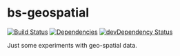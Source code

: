 # bs-geospatial

[![Build Status](https://drone.io/github.com/blacksun1/bs-geospatial/status.png)](https://drone.io/github.com/blacksun1/bs-geospatial/latest) [![Dependencies](https://david-dm.org/blacksun1/bs-geospatial.svg)](https://david-dm.org/blacksun1/bs-geospatial) [![devDependency Status](https://david-dm.org/blacksun1/bs-geospatial/dev-status.svg)](https://david-dm.org/blacksun1/bs-geospatial#info=devDependencies)

Just some experiments with geo-spatial data.
